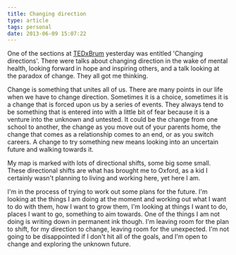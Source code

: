 ```yaml
---
title: Changing direction
type: article
tags: personal
date: 2013-06-09 15:07:22
---
```

<p> One of the sections at <a href="http://jamesdoc.com/blog/tedxbrum" target="_blank">TEDxBrum</a> yesterday was entitled &#39;Changing directions&#39;. There were talks about changing direction in the wake of mental health, looking forward in hope and inspiring others, and a talk looking at the paradox of change. They all got me thinking.</p><p> Change is something that unites all of us. There are many points in our life when we have to change direction. Sometimes it is a choice, sometimes it is a change that is forced upon us by a series of events. They always tend to be something that is entered into with a little bit of fear because it is a venture into the unknown and untested. It could be the change from one school to another, the change as you move out of your parents home, the change that comes as a relationship comes to an end, or as you switch careers. A change to try something new means looking into an uncertain future and walking towards it.</p><p> My map is marked with lots of directional shifts, some big some small. These directional shifts are what has brought me to Oxford, as a kid I certainly wasn&#39;t planning to living and working here, yet here I am.</p><p> I&#39;m in the process of trying to work out some plans for the future. I&#39;m looking at the things I am doing at the moment and working out what I want to do with them, how I want to grow them, I&#39;m looking at things I want to do, places I want to go, something to aim towards. One of the things I am not doing is writing down in permanent ink though. I&#39;m leaving room for the plan to shift, for my direction to change, leaving room for the unexpected. I&#39;m not going to be disappointed if I don&#39;t hit all of the goals, and I&#39;m open to change and exploring the unknown future.</p>
